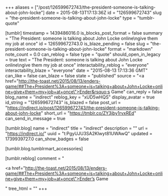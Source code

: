 +++
aliases = ["/post/126599672743/the-president-someone-is-talking-about-john-locke"]
date = 2015-08-13T17:13:36Z
id = "126599672743"
slug = "the-president-someone-is-talking-about-john-locke"
type = "tumblr-quote"

[tumblr]
timestamp = 1439486016.0
is_blocks_post_format = false
summary = "The President: someone is talking about John Locke online\ngive them my job at once"
id = 126599672743.0
is_blaze_pending = false
slug = "the-president-someone-is-talking-about-john-locke"
format = "markdown"
note_count = 0.0
can_reblog = false
type = "quote"
should_open_in_legacy = true
text = "The President: someone is talking about John Locke online\ngive them my job at once"
interactability_reblog = "everyone"
interactability_blaze = "everyone"
date = "2015-08-13 17:13:36 GMT"
can_like = false
can_blaze = false
state = "published"
source = "<a href=\"http://the-toast.net/2015/08/13/enders-game/##The+President%3A+someone+is+talking+about+John+Locke+online+give+them+my+job+at+once\">Ender&rsquo;s Game</a>"
can_reply = false
blog_name = "indirect"
reblog_key = "xUD5wHQS"
display_avatar = true
id_string = "126599672743"
is_blazed = false
post_url = "https://indirect.io/post/126599672743/the-president-someone-is-talking-about-john-locke"
short_url = "https://tmblr.co/ZY3jby1rvxREd"
can_send_in_message = true

[tumblr.blog]
name = "indirect"
title = "indirect"
description = ""
url = "https://indirect.io/"
uuid = "t:PgyUJU3SA2Klwyt81UWAwQ"
updated = 1739939727.0
can_show_badges = false

[tumblr.blog.tumblrmart_accessories]

[tumblr.reblog]
comment = "<p><a href=\"http://the-toast.net/2015/08/13/enders-game/##The+President%3A+someone+is+talking+about+John+Locke+online+give+them+my+job+at+once\">Ender’s Game</a></p>"
tree_html = ""
+++
